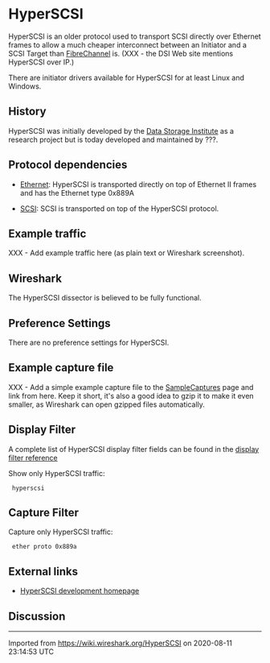 # HyperSCSI

HyperSCSI is an older protocol used to transport SCSI directly over Ethernet frames to allow a much cheaper interconnect between an Initiator and a SCSI Target than [FibreChannel](/FibreChannel) is. (XXX - the DSI Web site mentions HyperSCSI over IP.)

There are initiator drivers available for HyperSCSI for at least Linux and Windows.

## History

HyperSCSI was initially developed by the [Data Storage Institute](http://www.dsi.a-star.edu.sg/) as a research project but is today developed and maintained by ???.

## Protocol dependencies

  - [Ethernet](/Ethernet): HyperSCSI is transported directly on top of Ethernet II frames and has the Ethernet type 0x889A

  - [SCSI](/SCSI): SCSI is transported on top of the HyperSCSI protocol.

## Example traffic

XXX - Add example traffic here (as plain text or Wireshark screenshot).

## Wireshark

The HyperSCSI dissector is believed to be fully functional.

## Preference Settings

There are no preference settings for HyperSCSI.

## Example capture file

XXX - Add a simple example capture file to the [SampleCaptures](/SampleCaptures) page and link from here. Keep it short, it's also a good idea to gzip it to make it even smaller, as Wireshark can open gzipped files automatically.

## Display Filter

A complete list of HyperSCSI display filter fields can be found in the [display filter reference](http://www.wireshark.org/docs/dfref/h/hyperscsi.html)

Show only HyperSCSI traffic:

``` 
 hyperscsi 
```

## Capture Filter

Capture only HyperSCSI traffic:

``` 
 ether proto 0x889a 
```

## External links

  - [HyperSCSI development homepage](http://nst.dsi.a-star.edu.sg/mcsa/hyperscsi)

## Discussion

---

Imported from https://wiki.wireshark.org/HyperSCSI on 2020-08-11 23:14:53 UTC

